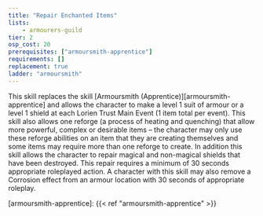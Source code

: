 ```yaml
---
title: "Repair Enchanted Items"
lists:
    - armourers-guild
tier: 2
osp_cost: 20
prerequisites: ["armoursmith-apprentice"]
requirements: []
replacement: true
ladder: "armoursmith"
---
```

This skill replaces the skill [Armoursmith (Apprentice)][armoursmith-apprentice] and allows the character to make a level 1 suit of armour or a level 1 shield at each Lorien Trust Main Event (1 item total per event). This skill also allows one reforge (a process of heating and quenching) that allow more powerful, complex or desirable items – the character may only use these reforge abilities on an item that they are creating themselves and some items may require more than one reforge to create. In addition this skill allows the character to repair magical and non-magical shields that have been destroyed. This repair requires a minimum of 30 seconds appropriate roleplayed action. A character with this skill may also remove a Corrosion effect from an armour location with 30 seconds of appropriate roleplay.

[armoursmith-apprentice]: {{< ref "armoursmith-apprentice" >}}